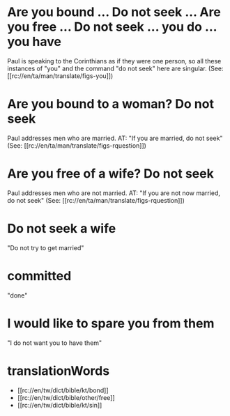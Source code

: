 # Are you bound ... Do not seek ... Are you free ... Do not seek ... you do ... you have

Paul is speaking to the Corinthians as if they were one person, so all these instances of "you" and the command "do not seek" here are singular. (See: [[rc://en/ta/man/translate/figs-you]])

# Are you bound to a woman? Do not seek

Paul addresses men who are married. AT: "If you are married, do not seek" (See: [[rc://en/ta/man/translate/figs-rquestion]])

# Are you free of a wife? Do not seek

Paul addresses men who are not married. AT: "If you are not now married, do not seek" (See: [[rc://en/ta/man/translate/figs-rquestion]])

# Do not seek a wife

"Do not try to get married"

# committed

"done"

# I would like to spare you from them

"I do not want you to have them"

# translationWords

* [[rc://en/tw/dict/bible/kt/bond]]
* [[rc://en/tw/dict/bible/other/free]]
* [[rc://en/tw/dict/bible/kt/sin]]